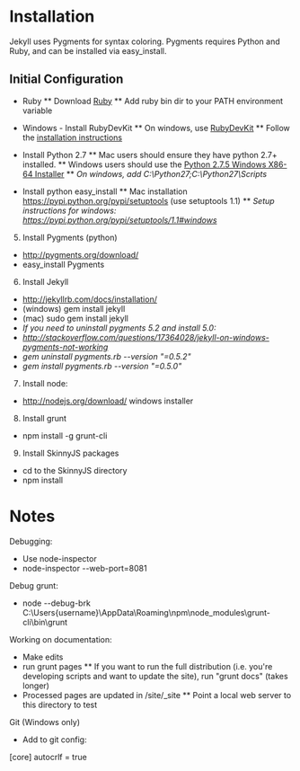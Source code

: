 # Installation
Jekyll uses Pygments for syntax coloring.  Pygments requires Python and Ruby, and can be installed via easy_install.
## Initial Configuration

* Ruby
 ** Download [Ruby](http://rubyinstaller.org/downloads/)
 ** Add ruby bin dir to your PATH environment variable

* Windows - Install RubyDevKit 
** On windows, use [RubyDevKit](http://rubyinstaller.org/downloads/)
** Follow the [installation instructions](https://github.com/oneclick/rubyinstaller/wiki/Development-Kit) 

* Install Python 2.7
** Mac users should ensure they have python 2.7+ installed.
** Windows users should use the [Python 2.7.5 Windows X86-64 Installer](http://www.python.org/getit/)
** *On windows, add C:\Python27;C:\Python27\Scripts*
 

*  Install python easy_install
 ** Mac installation https://pypi.python.org/pypi/setuptools (use setuptools 1.1)
 ** *Setup instructions for windows: https://pypi.python.org/pypi/setuptools/1.1#windows*

5. Install Pygments (python)
 * http://pygments.org/download/
 * easy_install Pygments

6. Install Jekyll
 * http://jekyllrb.com/docs/installation/
 * (windows) gem install jekyll
 * (mac) sudo gem install jekyll
 * *If you need to uninstall pygments 5.2 and install 5.0:*
 * *http://stackoverflow.com/questions/17364028/jekyll-on-windows-pygments-not-working*
 * *gem uninstall pygments.rb --version "=0.5.2"*
 * *gem install pygments.rb --version "=0.5.0"*

7. Install node:
 * http://nodejs.org/download/ windows installer

8. Install grunt
 * npm install -g grunt-cli

9. Install SkinnyJS packages
 * cd to the SkinnyJS directory
 * npm install

# Notes
Debugging:
* Use node-inspector
* node-inspector --web-port=8081

Debug grunt: 
* node --debug-brk C:\Users\{username}\AppData\Roaming\npm\node_modules\grunt-cli\bin\grunt

Working on documentation:
* Make edits
* run grunt pages
** If you want to run the full distribution (i.e. you're developing scripts and want to update the site), run "grunt docs" (takes longer)
* Processed pages are updated in /site/_site
** Point a local web server to this directory to test

Git (Windows only)
* Add to git config: 

[core]
	autocrlf = true
